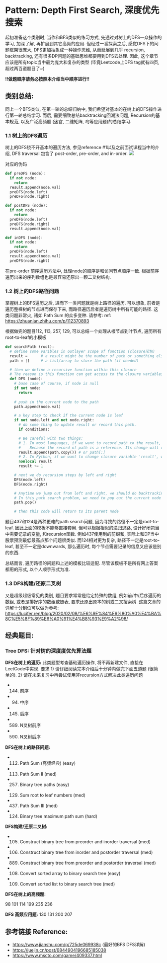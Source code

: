 # Pattern: Depth First Search, 深度优先搜索

起初准备这个类别时, 当作和BFS类似的练习方式, 先通过对树上的DFS一众操作的学习, 加深了解, 再扩展到其它高频的应用. 但经过一番探索之后, 感觉DFS下的问题框架很庞大, DFS更加抽象成一种操作思维, 从而延展到几乎 recursion, backtracking, 还有很多DP问题的基础思维都要用到DFS去处理. 因此, 这个章节应该是所有topic当中最为庞大和复杂的类型 (毕竟Leetcode上DFS tag就有四页, 超过两百道题目了~)

**!!做题顺序请务必按照本介绍当中顺序进行!!**

## **类别总结:**
同上一个BFS类似, 在第一轮的总结归纳中, 我们希望对基本的在树上的DFS操作进行第一轮总结学习. 而后, 需要细致总结backtracking回溯法问题, Recursion的基本规范, 以及广泛高频题 (迷宫, 二维矩阵, 岛等应用题)的总结学习.

### 1.1 树上的DFS遍历
树上的DFS绕不开基本的遍历方法, 参见reference #1以及之前面试课程当中的介绍, DFS traversal 包含了 post-order, pre-order, and in-order. 
<img src="https://upload-images.jianshu.io/upload_images/10107787-c8dc2e6b5c6044bd.png?imageMogr2/auto-orient/strip|imageView2/2/w/1200/format/webp" />

对应的伪码

```py
def preDFS (node):
  if not node:
    return
  result.append(node.val)
  preDFS(node.left)
  preDFS(node.right)
```

```py
def postDFS (node):
  if not node:
    return
  preDFS(node.left)
  preDFS(node.right)
  result.append(node.val)
```

```py
def inDFS (node):
  if not node:
    return
  preDFS(node.left)
  result.append(node.val)
  preDFS(node.right)
```

在pre-order 前序遍历方法中, 处理node的顺序是和访问节点顺序一致. 根据前序遍历出来的序列数组也是最容易还原出一颗二叉树结构. 

### 1.2 树上的DFS路径问题
掌握树上的BFS遍历之后, 进而下一类问题就是树上路径的遍历. 可以想象, 前者是遍历整棵树的节点进而保存下来, 而路径遍历后者是遍历树中所有可能的路径. 这类问题非常火, 诸如 Path Sum 的众多变种. 请参考:
ref: https://zhuanlan.zhihu.com/p/112370893 

根据做完的题目112, 113, 257, 129, 可以总结一个处理从根节点到叶节点, 遍历所有root-to-leaf的小模板
```py
def searchPath (root): 
  # define some varibles in outlayer scope of function (closure闭包)
  result =      # a result might be the number of path or something else
  path = []     # a list/array to store the path (if needed)

  # then we define a recursive function within this closure 
  # The reason is this function can get access to the closure variables
  def DFS (node):
    # base case of course, if node is null
    if not node:
      return
    
    # push in the current node to the path
    path.append(node.val)

    # a key step to check if the current node is leaf
    if not node.left and not node.right:
      # do some thing to update result or record this path. 
      if conditions:

      # Be careful with two things:
      # 1. In most languages, if we want to record path to the result, we need to make a hard copy
      #    Because the record of path is a reference. Its change will result in problems. 
      result.append(path.copy()) # or path[:]
      # 2. In Python, if we want to change closure variable 'result', we need to desclare 'nonlocal'
      nonlocal result
      result += 1

    # next we do recursion steps by left and right
    DFS(node.left)
    DFS(node.right)

    # Anytime we jump out from left and right, we should do backtracking (回溯)
    # In this path search problem, we need to pop out the current node
    path.pop()

    # then this code will return to its parent node
```

题目437和124是两种更难的path search问题, 因为寻找的路径不一定是root-to-leaf. 因此上面的模板不能够直接套用. 但可以根据相似的递归思路, 设计好闭包当中需要记录的变量, 和recursion函数. 例如437使用到的前缀和, 实际上和DP当中股票预测最低最高点那个问题很类似. 而124相对更为复杂, 路径不一定是root-to-leaf, 甚至不一定是downwards, 那么遍历时, 每个节点需要记录的信息又应该是别的东西. 

总结而言, 遍历路径的问题和上述的模板比较适配. 尽管该模板不是所有网上答案都用的形式, 以个人顺手形式为准.

### 1.3 DFS构建/还原二叉树
又是超级超级常见的类别, 题目要求常常是给定特殊的数组, 例如前/中/后序遍历的数组, 或者是排好序的数组或链表, 要求还原出原本的树或二叉搜索树. 这篇文章的详解十分到位可以做为参考: https://lucifer.ren/blog/2020/02/08/%E6%9E%84%E9%80%A0%E4%BA%8C%E5%8F%89%E6%A0%91%E4%B8%93%E9%A2%98/



## **经典题目:**

### **Tree DFS: 针对树的深度度优先算法题**

**DFS在树上的遍历:** 此类题型考查基础遍历操作, 将不再新建文件, 直接在LeetCode中实现. 要求 1) 请仔细阅读完本介绍后十分钟内做完下面五道题 (很简单的). 2) 请在未来复习中再尝试使用非recursion方式解决此类遍历问题

- 144. 前序
- 94. 中序
- 145. 后序
- 589. N叉树前序
- 590. N叉树后序

**DFS在树上的路径问题:**

- 112. Path Sum (高频经典) (easy)
- 113. Path Sum II (med)
- 257. Binary tree paths (easy)
- 129. Sum root to leaf numbers (med)
- 437. Path Sum III (med)
- 124. Binary tree maximum path sum (hard)


**DFS构建/还原二叉树:**

- 105. Construct binary tree from preorder and inorder traversal (med)
- 106. Construct binary tree from inorder and postorder traversal (med)
- 889. Construct binary tree from preorder and postorder traversal (med)
- 108. Convert sorted array to binary search tree (easy)
- 109. Convert sorted list to binary search tree (med)




**DFS在树上的高频题:**

98 101 114 199 235 236 

**DFS 高频应用题:**
130 131 200 207 


## **参考链接 Reference:**

- https://www.jianshu.com/p/725de069938c (最好的BFS DFS详解)
- https://juejin.cn/post/6844904196685185038
- https://www.mscto.com/game/409337.html
